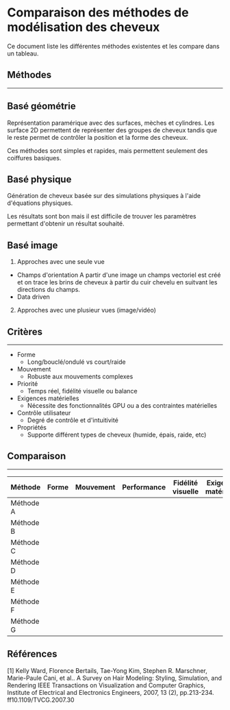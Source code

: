 # Comparaison des méthodes de modélisation des cheveux
Ce document liste les différentes méthodes existentes et les compare dans un tableau.
## Méthodes
---
## Basé géométrie
Représentation paramérique avec des surfaces, mèches et cylindres. Les surface 2D permettent de représenter des groupes de cheveux tandis que le reste permet de contrôler la position et la forme des cheveux.

Ces méthodes sont simples et rapides, mais permettent seulement des coiffures basiques.
## Basé physique
Génération de cheveux basée sur des simulations physiques à l'aide d'équations physiques.

Les résultats sont bon mais il est difficile de trouver les paramètres permettant d'obtenir un résultat souhaité.
## Basé image
1. Approches avec une seule vue
- Champs d'orientation
A partir d'une image un champs vectoriel est créé et on trace les brins de cheveux à partir du cuir chevelu en suitvant les directions du champs.
- Data driven 
2. Approches avec une plusieur vues (image/vidéo)


## Critères
---
- Forme
    - Long/bouclé/ondulé vs court/raide 
- Mouvement
    - Robuste aux mouvements complexes
- Priorité
    - Temps réel, fidélité visuelle ou balance
- Exigences matérielles
    - Nécessite des fonctionnalités GPU ou a des contraintes matérielles
- Contrôle utilisateur
    - Degré de contrôle et d'intuitivité
- Propriétés
    - Supporte différent types de cheveux (humide, épais, raide, etc)

## Comparaison
---
| Méthode | Forme | Mouvement | Performance | Fidélité visuelle | Exigences matérielles | Contrôle utilisateur | Propriétés |
| ----------- | ----------- | ----------- | ----------- | ----------- | ----------- | ----------- | ----------- |
| Méthode A |  |  |  |  |
| Méthode B |  |   |  |  |
| Méthode C |  |   |  |  |
| Méthode D |  |   |  |  |
| Méthode E |  |   |  |  |
| Méthode F |  |   |  |  |
| Méthode G |  |   |  |  |

## Références
<a id="1">[1]</a> 
Kelly Ward, Florence Bertails, Tae-Yong Kim, Stephen R. Marschner, Marie-Paule Cani, et al.. A Survey on Hair Modeling: Styling, Simulation, and Rendering IEEE Transactions on Visualization and Computer Graphics, Institute of Electrical and Electronics Engineers, 2007, 13 (2), pp.213-234.
ff10.1109/TVCG.2007.30